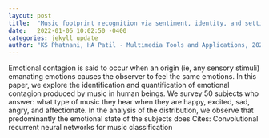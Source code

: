 ```yaml
---
layout: post
title:  "Music footprint recognition via sentiment, identity, and setting identification"
date:   2022-01-06 10:02:50 -0400
categories: jekyll update
author: "KS Phatnani, HA Patil - Multimedia Tools and Applications, 2022"
---
```

Emotional contagion is said to occur when an origin (ie, any sensory stimuli) emanating emotions causes the observer to feel the same emotions. In this paper, we explore the identification and quantification of emotional contagion produced by music in human beings. We survey 50 subjects who answer: what type of music they hear when they are happy, excited, sad, angry, and affectionate. In the analysis of the distribution, we observe that predominantly the emotional state of the subjects does Cites: Convolutional recurrent neural networks for music classification